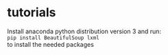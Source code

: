 # tutorials

Install anaconda python distribution version 3 and run:  
`pip install BeautifulSoup lxml`  
to install the needed packages
